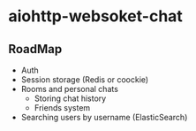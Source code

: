 # aiohttp-websoket-chat

## RoadMap

* Auth
* Session storage (Redis or coockie)
* Rooms and personal chats
    * Storing chat history
    * Friends system
* Searching users by username (ElasticSearch)
